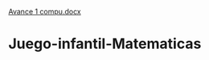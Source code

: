 [Avance 1 compu.docx](https://github.com/A01705087/Juego-infantil-Matematicas/files/6989002/Avance.1.compu.docx)
# Juego-infantil-Matematicas
